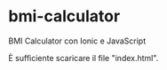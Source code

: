 # bmi-calculator
BMI Calculator con Ionic e JavaScript

È sufficiente scaricare il file "index.html". 
